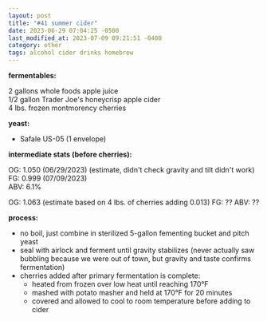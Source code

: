 ```yaml
---
layout: post
title: "#41 summer cider"
date: 2023-06-29 07:04:25 -0500
last_modified_at: 2023-07-09 09:21:51 -0400
category: other
tags: alcohol cider drinks homebrew
---
```


**fermentables:**

2 gallons whole foods apple juice  
1/2 gallon Trader Joe's honeycrisp apple cider  
4 lbs. frozen montmorency cherries  

**yeast:**

* Safale US-05 (1 envelope)

**intermediate stats (before cherries):**

OG: 1.050 (06/29/2023)  (estimate, didn't check gravity and tilt didn't work)
FG: 0.999 (07/09/2023)  
ABV: 6.1%

OG: 1.063 (estimate based on 4 lbs. of cherries adding 0.013)
FG: ??
ABV: ??


**process:**

* no boil, just combine in sterilized 5-gallon fementing bucket and pitch yeast
* seal with airlock and ferment until gravity stabilizes (never actually saw
  bubbling because we were out of town, but gravity and taste confirms fermentation)
* cherries added after primary fermentation is complete:
  * heated from frozen over low heat until reaching 170°F
  * mashed with potato masher and held at 170°F for 20 minutes
  * covered and allowed to cool to room temperature before adding to cider
